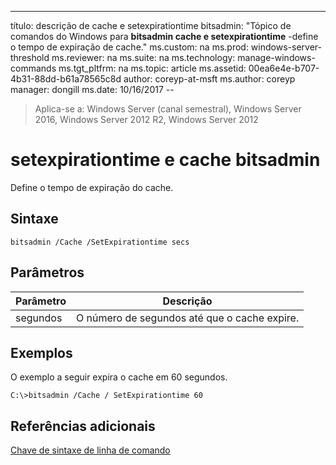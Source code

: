 ---
título: descrição de cache e setexpirationtime bitsadmin: "Tópico de comandos do Windows para **bitsadmin cache e setexpirationtime** -define o tempo de expiração de cache."
ms.custom: na ms.prod: windows-server-threshold ms.reviewer: na ms.suite: na ms.technology: manage-windows-commands ms.tgt_pltfrm: na ms.topic: article ms.assetid: 00ea6e4e-b707-4b31-88dd-b61a78565c8d author: coreyp-at-msft ms.author: coreyp manager: dongill ms.date: 10/16/2017 --

>Aplica-se a: Windows Server (canal semestral), Windows Server 2016, Windows Server 2012 R2, Windows Server 2012

# <a name="bitsadmin-cache-and-setexpirationtime"></a>setexpirationtime e cache bitsadmin
Define o tempo de expiração do cache.
## <a name="syntax"></a>Sintaxe
```
bitsadmin /Cache /SetExpirationtime secs
```
## <a name="parameters"></a>Parâmetros
|Parâmetro|Descrição|
|-------|--------|
|segundos|O número de segundos até que o cache expire.|
## <a name="BKMK_examples"></a>Exemplos
O exemplo a seguir expira o cache em 60 segundos.
```
C:\>bitsadmin /Cache / SetExpirationtime 60
```
## <a name="additional-references"></a>Referências adicionais
[Chave de sintaxe de linha de comando](command-line-syntax-key.md)

